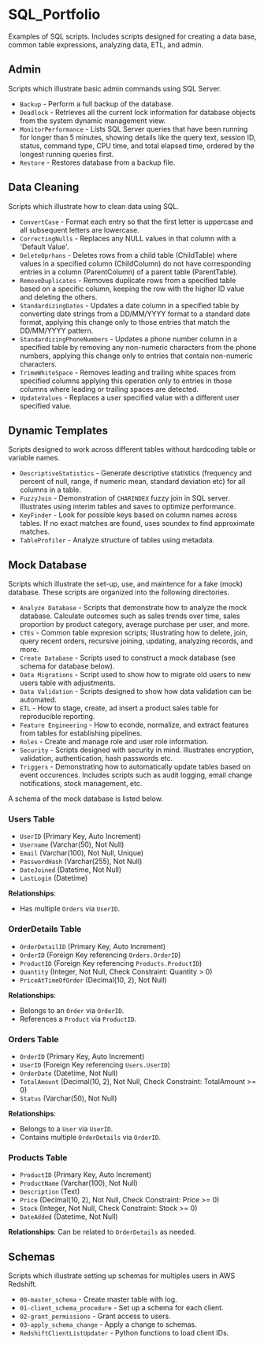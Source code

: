 # SQL_Portfolio
Examples of SQL scripts. Includes scripts designed for creating a data base, common table expressions, analyzing data, ETL, and admin.

## Admin
Scripts which illustrate basic admin commands using SQL Server.
- `Backup` -  Perform a full backup of the database.
- `Deadlock` - Retrieves all the current lock information for database objects from the system dynamic management view.
- `MonitorPerformance` - Lists SQL Server queries that have been running for longer than 5 minutes, showing details like the query text, session ID, status, command type, CPU time, and total elapsed time, ordered by the longest running queries first.
- `Restore` - Restores database from a backup file.

## Data Cleaning
Scripts which illustrate how to clean data using SQL.
- `ConvertCase` - Format each entry so that the first letter is uppercase and all subsequent letters are lowercase.
- `CorrectingNulls` - Replaces any NULL values in that column with a 'Default Value'.
- `DeleteOprhans` - Deletes rows from a child table (ChildTable) where values in a specified column (ChildColumn) do not have corresponding entries in a column (ParentColumn) of a parent table (ParentTable).
- `RemoveDuplicates` - Removes duplicate rows from a specified table based on a specific column, keeping the row with the higher ID value and deleting the others.
- `StandardizingDates` - Updates a date column in a specified table by converting date strings from a DD/MM/YYYY format to a standard date format, applying this change only to those entries that match the DD/MM/YYYY pattern.
- `StandardizingPhoneNumbers` - Updates a phone number column in a specified table by removing any non-numeric characters from the phone numbers, applying this change only to entries that contain non-numeric characters.
- `TrimeWhiteSpace` - Removes leading and trailing white spaces from specified columns applying this operation only to entries in those columns where leading or trailing spaces are detected.
- `UpdateValues` - Replaces a user specified value with a different user specified value.

## Dynamic Templates
Scripts designed to work across different tables without hardcoding table or variable names.
- `DescriptiveStatistics` - Generate descriptive statistics (frequency and percent of null, range, if numeric mean, standard deviation etc) for all columns in a table.
- `FuzzyJoin` - Demonstration of `CHARINDEX` fuzzy join in SQL server. Illustrates using interim tables and saves to optimize performance.
- `KeyFinder` - Look for possible keys based on column names across tables. If no exact matches are found, uses soundex to find approximate matches.
- `TableProfiler` - Analyze structure of tables using metadata.

## Mock Database
Scripts which illustrate the set-up, use, and maintence for a fake (mock) database. These scripts are organized into the following directories.

- `Analyze Database` - Scripts that demonstrate how to analyze the mock database. Calculate outcomes such as sales trends over time, sales proportion by product category, average purchase per user, and more.
- `CTEs` - Common table expresion scripts; Illustrating how to delete, join, query recent orders, recursive joining, updating, analyzing records, and more.
- `Create Database` - Scripts used to construct a mock database (see schema for database below).
- `Data Migrations` - Script used to show how to migrate old users to new users table with adjustments.
- `Data Validation` - Scripts designed to show how data validation can be automated.
- `ETL` - How to stage, create, ad insert a product sales table for reproducible reporting.
- `Feature Engineering` - How to econde, normalize, and extract features from tables for establishing pipelines.
- `Roles` - Create and manage role and user role information.
- `Security` - Scripts designed with security in mind. Illustrates encryption, validation, authentication, hash passwords etc.
- `Triggers` - Demonstrating how to automatically update tables based on event occurences. Includes scripts such as audit logging, email change notifications, stock management, etc.


A schema of the mock database is listed below.

### Users Table
- `UserID` (Primary Key, Auto Increment)
- `Username` (Varchar(50), Not Null)
- `Email` (Varchar(100), Not Null, Unique)
- `PasswordHash` (Varchar(255), Not Null)
- `DateJoined` (Datetime, Not Null)
- `LastLogin` (Datetime)

**Relationships**:
- Has multiple `Orders` via `UserID`.


### OrderDetails Table
- `OrderDetailID` (Primary Key, Auto Increment)
- `OrderID` (Foreign Key referencing `Orders.OrderID`)
- `ProductID` (Foreign Key referencing `Products.ProductID`)
- `Quantity` (Integer, Not Null, Check Constraint: Quantity > 0)
- `PriceAtTimeOfOrder` (Decimal(10, 2), Not Null)

**Relationships**:
- Belongs to an `Order` via `OrderID`.
- References a `Product` via `ProductID`.


### Orders Table
- `OrderID` (Primary Key, Auto Increment)
- `UserID` (Foreign Key referencing `Users.UserID`)
- `OrderDate` (Datetime, Not Null)
- `TotalAmount` (Decimal(10, 2), Not Null, Check Constraint: TotalAmount >= 0)
- `Status` (Varchar(50), Not Null)

**Relationships**:
- Belongs to a `User` via `UserID`.
- Contains multiple `OrderDetails` via `OrderID`.


### Products Table
- `ProductID` (Primary Key, Auto Increment)
- `ProductName` (Varchar(100), Not Null)
- `Description` (Text)
- `Price` (Decimal(10, 2), Not Null, Check Constraint: Price >= 0)
- `Stock` (Integer, Not Null, Check Constraint: Stock >= 0)
- `DateAdded` (Datetime, Not Null)

**Relationships**: Can be related to `OrderDetails` as needed.

## Schemas
Scripts which illustrate setting up schemas for multiples users in AWS Redshift.
- `00-master_schema` - Create master table with log.
- `01-client_schema_procedure` - Set up a schema for each client.
- `02-grant_permissions` - Grant access to users.
- `03-apply_schema_change` - Apply a change to schemas.
- `RedshiftClientListUpdater` - Python functions to load client IDs.
